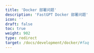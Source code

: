 ```yaml
---
title: 'Docker 部署问题'
description: 'FastGPT Docker 部署问题'
icon: ''
draft: false
toc: true
weight: 902
type: redirect
target: /docs/development/docker/#faq
---
```

